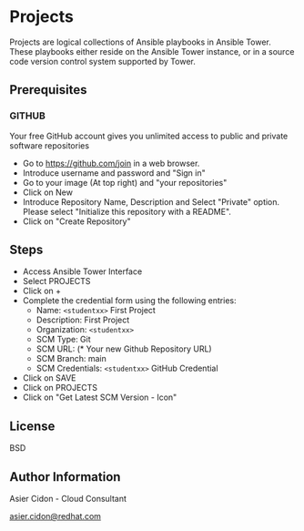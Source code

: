 # Projects 

Projects are logical collections of Ansible playbooks in Ansible Tower. These playbooks either reside on the Ansible Tower instance, or in a source code version control system supported by Tower.

## Prerequisites

### GITHUB

Your free GitHub account gives you unlimited access to public and private software repositories

-   Go to https://github.com/join in a web browser. 
-   Introduce username and password and "Sign in"
-   Go to your image (At top right) and "your repositories"
-   Click on New
-   Introduce Repository Name, Description and Select "Private" option. Please select "Initialize this repository with a README".
-   Click on "Create Repository"

## Steps

-   Access Ansible Tower Interface
-   Select PROJECTS
-   Click on +
-   Complete the credential form using the following entries:
    -   Name: ``<studentxx>`` First Project
    -   Description: First Project
    -   Organization: ``<studentxx>``
    -   SCM Type: Git
    -   SCM URL: (* Your new Github Repository URL)
    -   SCM Branch: main
    -   SCM Credentials: ``<studentxx>`` GitHub Credential
-   Click on SAVE
-   Click on PROJECTS
-   Click on "Get Latest SCM Version - Icon"


License
-------

BSD

Author Information
------------------

 Asier Cidon - Cloud Consultant

 asier.cidon@redhat.com
